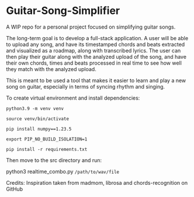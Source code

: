 # Guitar-Song-Simplifier
A WIP repo for a personal project focused on simplifying guitar songs.

The long-term goal is to develop a full-stack application.
A user will be able to upload any song, and have its timestamped chords and beats extracted and visualized as a roadmap, along with transcribed lyrics.
The user can then play their guitar along with the analyzed upload of the song, and have their own chords, times and beats processed in real time to see how well they match with the analyzed upload.

This is meant to be used a tool that makes it easier to learn and play a new song on guitar, especially in terms of syncing rhythm and singing.

To create virtual environment and install dependencies:

`python3.9 -m venv venv`

`source venv/bin/activate`

`pip install numpy==1.23.5`

`export PIP_NO_BUILD_ISOLATION=1`

`pip install -r requirements.txt`

Then move to the src directory and run:

python3 realtime_combo.py `/path/to/wav/file`

Credits:
Inspiration taken from madmom, librosa and chords-recognition on GitHub
